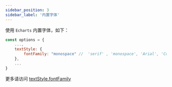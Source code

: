 ```yaml
---
sidebar_position: 3
sidebar_label: '内置字体'
---
```

使用 `Echarts` 内置字体，如下：
```jsx
const options = {
    ...,
    textStyle: {
        fontFamily: "monospace" //  'serif' , 'monospace', 'Arial', 'Courier New', 'Microsoft YaHei', ...
    },
    ...
}
```
更多请访问 [textStyle.fontFamily](https://echarts.apache.org/zh/option.html#textStyle.fontFamily)
